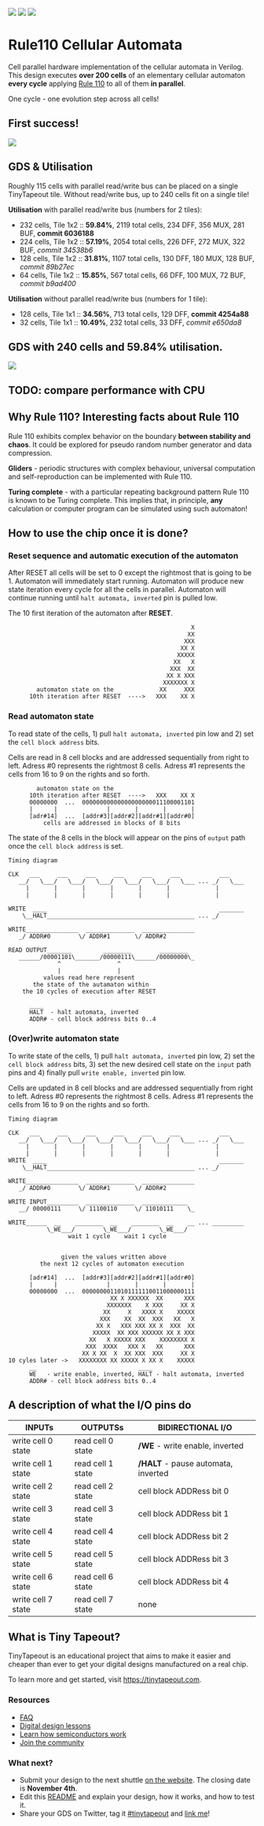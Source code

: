 ![](../../workflows/gds/badge.svg) ![](../../workflows/docs/badge.svg) ![](../../workflows/test/badge.svg)

# Rule110 Cellular Automata

Cell parallel hardware implementation of the cellular automata in Verilog.
This design executes **over 200 cells** of an elementary cellular automaton **every cycle** applying [Rule 110](https://en.wikipedia.org/wiki/Rule_110) to all of them **in parallel**.

One cycle - one evolution step across all cells!

## First success!
![](./images/passed48.png)

## GDS & Utilisation
Roughly 115 cells with parallel read/write bus can be placed on a single TinyTapeout tile. Without read/write bus, up to 240 cells fit on a single tile!

**Utilisation** with parallel read/write bus (numbers for 2 tiles):
* 232 cells, Tile 1x2 :: **59.84%**, 2119 total cells, 234 DFF, 356 MUX, 281 BUF, **commit 6036188**
* 224 cells, Tile 1x2 :: **57.19%**, 2054 total cells, 226 DFF, 272 MUX, 322 BUF, *commit 34538b6*
* 128 cells, Tile 1x2 :: **31.81%**, 1107 total cells, 130 DFF, 180 MUX, 128 BUF, *commit 89b27ec*
*  64 cells, Tile 1x2 :: **15.85%**,  567 total cells,  66 DFF, 100 MUX,  72 BUF, *commit b9ad400*

**Utilisation** without parallel read/write bus (numbers for 1 tile):
* 128 cells, Tile 1x1 :: **34.56%**, 713 total cells, 129 DFF, **commit 4254a88**
*  32 cells, Tile 1x1 :: **10.49%**, 232 total cells,  33 DFF, *commit e650da8*

## GDS with 240 cells and **59.84%** utilisation.
![](./images/gds_tile1x2_240cells_commit_687474.png)

## TODO: compare performance with CPU

## Why Rule 110? Interesting facts about Rule 110

Rule 110 exhibits complex behavior on the boundary **between stability and chaos**. It could be explored for pseudo random number generator and data compression.

**Gliders** - periodic structures with complex behaviour, universal computation and self-reproduction can be implemented with Rule 110.

**Turing complete** - with a particular repeating background pattern Rule 110 is known to be Turing complete.
This implies that, in principle, **any** calculation or computer program can be simulated using such automaton!


## How to use the chip once it is done?

### Reset sequence and automatic execution of the automaton
After RESET all cells will be set to 0 except the rightmost that is going to be 1. Automaton will immediately start running.
Automaton will produce new state iteration every cycle for all the cells in parallel. Automaton will continue running until
`halt automata, inverted` pin is pulled low.

The 10 first iteration of the automaton after **RESET**.
```
                                                    X
                                                   XX
                                                  XXX
                                                 XX X
                                                XXXXX
                                               XX   X
                                              XXX  XX
                                             XX X XXX
                                            XXXXXXX X
        automaton state on the             XX     XXX
      10th iteration after RESET  ---->   XXX    XX X
```

### Read automaton state

To read state of the cells, 1) pull `halt automata, inverted` pin low and 2) set the `cell block address` bits.

Cells are read in 8 cell blocks and are addressed sequentially from right to left. Adress #0 represents the rightmost 8 cells.
Adress #1 represents the cells from 16 to 9 on the rights and so forth.

```
        automaton state on the 
      10th iteration after RESET  ---->   XXX    XX X
      00000000  ...  00000000000000000000011100001101
      |      |              |       |       |       |
      [adr#14]  ...  [addr#3][addr#2][addr#1][addr#0]
          cells are addressed in blocks of 8 bits
```



The state of the 8 cells in the block will appear on the pins of `output` path once the `cell block address` is set.

```
Timing diagram

CLK   ___     ___     ___     ___     ___     ___           ___
   __/   \___/   \___/   \___/   \___/   \___/   \___ ... _/   \___
     |       |       |       |       |       |             |
     |       |       |       |       |       |             |

WRITE  ____                                                 _______
    \__HALT__________________________________________ ... _/ 

WRITE_______________  ______________  _______________
   _/ ADDR#0        \/ ADDR#1       \/ ADDR#2 

READ OUTPUT_______         ________        ________
   ______/00001101\_______/00000111\______/00000000\_  
              ^                ^
              |                |
          values read here represent 
       the state of the autamaton within
    the 10 cycles of execution after RESET

      ____
      HALT  - halt automata, inverted
      ADDR# - cell block address bits 0..4

```

### (Over)write automaton state

To write state of the cells, 1) pull `halt automata, inverted` pin low, 2) set the `cell block address` bits,
3) set the new desired cell state on the `input` path pins and 4) finally pull `write enable, inverted` pin low.

Cells are updated in 8 cell blocks and are addressed sequentially from right to left. Adress #0 represents the rightmost 8 cells.
Adress #1 represents the cells from 16 to 9 on the rights and so forth.

```
Timing diagram

CLK   ___     ___     ___     ___     ___     ___           ___
   __/   \___/   \___/   \___/   \___/   \___/   \___ ... _/   \___
     |       |       |       |       |       |             |
     |       |       |       |       |       |             |
WRITE  ____                                                 _______
    \__HALT__________________________________________ ... _/ 

WRITE_______________  ______________  _______________
   _/ ADDR#0        \/ ADDR#1       \/ ADDR#2

WRITE INPUT_________  ______________  _____________
   __/ 00000111     \/ 11100110     \/ 11010111    \_

WRITE______  __    ________  __    ________  __    __ ... _________
           \_WE___/        \_WE___/        \_WE___/
                 wait 1 cycle    wait 1 cycle


               given the values written above
         the next 12 cycles of automaton execution

      [adr#14]  ...  [addr#3][addr#2][addr#1][addr#0]
      |      |              |       |       |       |
      00000000  ...  00000000110101111110011000000111
                             XX X XXXXXX  XX      XXX
                            XXXXXXX    X XXX     XX X
                           XX     X   XXXX X    XXXXX
                          XXX    XX  XX  XXX   XX   X
                         XX X   XXX XXX XX X  XXX  XX
                        XXXXX  XX XXX XXXXXX XX X XXX
                       XX   X XXXXX XXX    XXXXXXXX X
                      XXX  XXXX   XXX X   XX      XXX
                     XX X XX  X  XX XXX  XXX     XX X
10 cyles later ->   XXXXXXXX XX XXXXX X XX X    XXXXX
      __                             ____
      WE   - write enable, inverted, HALT - halt automata, inverted
      ADDR# - cell block address bits 0..4
```

## A description of what the I/O pins do
| INPUTs             | OUTPUTSs          | BIDIRECTIONAL I/O        |
| ------------------ | ----------------- | ------------------------ |
| write cell 0 state | read cell 0 state | **/WE** - write enable, inverted |
| write cell 1 state | read cell 1 state | **/HALT** - pause automata, inverted |
| write cell 2 state | read cell 2 state | cell block ADDRess bit 0 |
| write cell 3 state | read cell 3 state | cell block ADDRess bit 1 |
| write cell 4 state | read cell 4 state | cell block ADDRess bit 2 |
| write cell 5 state | read cell 5 state | cell block ADDRess bit 3 |
| write cell 6 state | read cell 6 state | cell block ADDRess bit 4 |
| write cell 7 state | read cell 7 state | none                     |


## What is Tiny Tapeout?

TinyTapeout is an educational project that aims to make it easier and cheaper than ever to get your digital designs manufactured on a real chip.

To learn more and get started, visit https://tinytapeout.com.

### Resources

- [FAQ](https://tinytapeout.com/faq/)
- [Digital design lessons](https://tinytapeout.com/digital_design/)
- [Learn how semiconductors work](https://tinytapeout.com/siliwiz/)
- [Join the community](https://discord.gg/rPK2nSjxy8)

### What next?

- Submit your design to the next shuttle [on the website](https://tinytapeout.com/#submit-your-design). The closing date is **November 4th**.
- Edit this [README](README.md) and explain your design, how it works, and how to test it.
- Share your GDS on Twitter, tag it [#tinytapeout](https://twitter.com/hashtag/tinytapeout?src=hashtag_click) and [link me](https://twitter.com/matthewvenn)!
